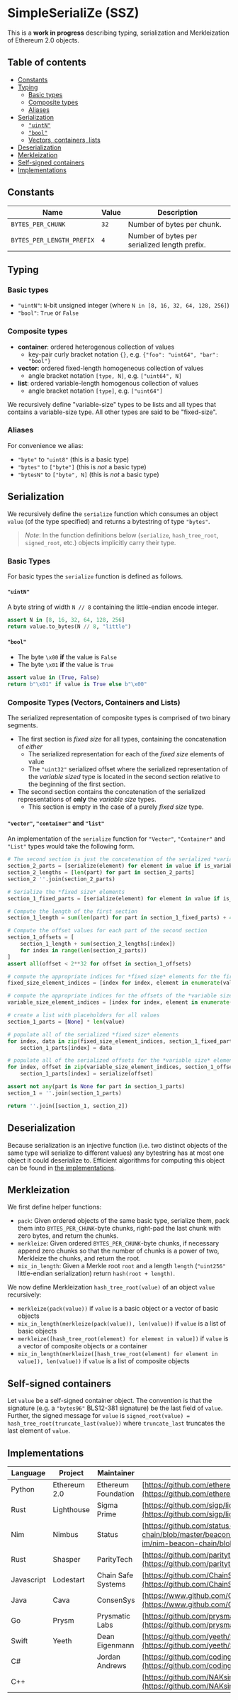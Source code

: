 # SimpleSerialiZe (SSZ)

This is a **work in progress** describing typing, serialization and Merkleization of Ethereum 2.0 objects.

## Table of contents

- [Constants](#constants)
- [Typing](#typing)
    - [Basic types](#basic-types)
    - [Composite types](#composite-types)
    - [Aliases](#aliases)
- [Serialization](#serialization)
    - [`"uintN"`](#uintn)
    - [`"bool"`](#bool)
    - [Vectors, containers, lists](#composite-types-vectors-containers-and-lists)
- [Deserialization](#deserialization)
- [Merkleization](#merkleization)
- [Self-signed containers](#self-signed-containers)
- [Implementations](#implementations)

## Constants

| Name | Value | Description |
|-|-|-|
| `BYTES_PER_CHUNK` | `32` | Number of bytes per chunk.
| `BYTES_PER_LENGTH_PREFIX` | `4` | Number of bytes per serialized length prefix. |

## Typing
### Basic types

* `"uintN"`: `N`-bit unsigned integer (where `N in [8, 16, 32, 64, 128, 256]`)
* `"bool"`: `True` or `False`

### Composite types

* **container**: ordered heterogenous collection of values
    * key-pair curly bracket notation `{}`, e.g. `{"foo": "uint64", "bar": "bool"}`
* **vector**: ordered fixed-length homogeneous collection of values
    * angle bracket notation `[type, N]`, e.g. `["uint64", N]`
* **list**: ordered variable-length homogenous collection of values
    * angle bracket notation `[type]`, e.g. `["uint64"]`

We recursively define "variable-size" types to be lists and all types that contains a variable-size type. All other types are said to be "fixed-size".

### Aliases

For convenience we alias:

* `"byte"` to `"uint8"` (this is a basic type)
* `"bytes"` to `["byte"]` (this is *not* a basic type)
* `"bytesN"` to `["byte", N]` (this is *not* a basic type)

## Serialization

We recursively define the `serialize` function which consumes an object `value` (of the type specified) and returns a bytestring of type `"bytes"`.

> *Note*: In the function definitions below (`serialize`, `hash_tree_root`, `signed_root`, etc.) objects implicitly carry their type.

### Basic Types

For basic types the `serialize` function is defined as follows.

#### `"uintN"`

A byte string of width  `N // 8` containing the little-endian encode integer.

```python
assert N in [8, 16, 32, 64, 128, 256]
return value.to_bytes(N // 8, "little")
```

#### `"bool"`

* The byte `\x00` **if** the value is `False`
* The byte `\x01` **if** the value is `True`

```python
assert value in (True, False)
return b"\x01" if value is True else b"\x00"
```

### Composite Types (Vectors, Containers and Lists)

The serialized representation of composite types is comprised of two binary segments.

* The first section is *fixed size* for all types, containing the concatenation of *either* 
    - The serialized representation for each of the *fixed size* elements of value
    - The `"uint32"` serialized offset where the serialized representation of the *variable sized* type is located in the second section relative to the beginning of the first section.
* The second section contains the concatenation of the serialized representations of **only** the *variable size* types.
    - This section is empty in the case of a purely *fixed size* type.


#### `"vector"`, `"container"` and `"list"`

An implementation of the `serialize` function for `"Vector"`, `"Container"` and
`"List"` types would take the following form.

```python
# The second section is just the concatenation of the serialized *variable size* elements
section_2_parts = [serialize(element) for element in value if is_variable_size(element)]
section_2_lengths = [len(part) for part in section_2_parts]
section_2 ''.join(section_2_parts)

# Serialize the *fixed size* elements
section_1_fixed_parts = [serialize(element) for element in value if is_fixed_size(element)]

# Compute the length of the first section
section_1_length = sum(len(part) for part in section_1_fixed_parts) + 4 * len(section_2_parts)

# Compute the offset values for each part of the second section
section_1_offsets = [
    section_1_length + sum(section_2_lengths[:index])
    for index in range(len(section_2_parts))
]
assert all(offset < 2**32 for offset in section_1_offsets)

# compute the appropriate indices for *fixed size* elements for the first section
fixed_size_element_indices = [index for index, element in enumerate(value) if is_fixed_size(element)]

# compute the appropriate indices for the offsets of the *variable size* elements
variable_size_element_indices = [index for index, element in enumerate(value) if is_variable_size(element)]

# create a list with placeholders for all values
section_1_parts = [None] * len(value)

# populate all of the serialized *fixed size* elements
for index, data in zip(fixed_size_element_indices, section_1_fixed_parts):
    section_1_parts[index] = data

# populate all of the serialized offsets for the *variable size* elements
for index, offset in zip(variable_size_element_indices, section_1_offsets):
    section_1_parts[index] = serialize(offset)

assert not any(part is None for part in section_1_parts)
section_1 = ''.join(section_1_parts)

return ''.join([section_1, section_2])
```


## Deserialization

Because serialization is an injective function (i.e. two distinct objects of the same type will serialize to different values) any bytestring has at most one object it could deserialize to. Efficient algorithms for computing this object can be found in [the implementations](#implementations).


## Merkleization

We first define helper functions:

* `pack`: Given ordered objects of the same basic type, serialize them, pack them into `BYTES_PER_CHUNK`-byte chunks, right-pad the last chunk with zero bytes, and return the chunks.
* `merkleize`: Given ordered `BYTES_PER_CHUNK`-byte chunks, if necessary append zero chunks so that the number of chunks is a power of two, Merkleize the chunks, and return the root.
* `mix_in_length`: Given a Merkle root `root` and a length `length` (`"uint256"` little-endian serialization) return `hash(root + length)`.

We now define Merkleization `hash_tree_root(value)` of an object `value` recursively:

* `merkleize(pack(value))` if `value` is a basic object or a vector of basic objects
* `mix_in_length(merkleize(pack(value)), len(value))` if `value` is a list of basic objects
* `merkleize([hash_tree_root(element) for element in value])` if `value` is a vector of composite objects or a container
* `mix_in_length(merkleize([hash_tree_root(element) for element in value]), len(value))` if `value` is a list of composite objects

## Self-signed containers

Let `value` be a self-signed container object. The convention is that the signature (e.g. a `"bytes96"` BLS12-381 signature) be the last field of `value`. Further, the signed message for `value` is `signed_root(value) = hash_tree_root(truncate_last(value))` where `truncate_last` truncates the last element of `value`.

## Implementations

| Language | Project | Maintainer | Implementation |
|-|-|-|-|
| Python | Ethereum 2.0 | Ethereum Foundation | [https://github.com/ethereum/py-ssz](https://github.com/ethereum/py-ssz) |
| Rust | Lighthouse | Sigma Prime | [https://github.com/sigp/lighthouse/tree/master/beacon_chain/utils/ssz](https://github.com/sigp/lighthouse/tree/master/beacon_chain/utils/ssz) |
| Nim | Nimbus | Status | [https://github.com/status-im/nim-beacon-chain/blob/master/beacon_chain/ssz.nim](https://github.com/status-im/nim-beacon-chain/blob/master/beacon_chain/ssz.nim) |
| Rust | Shasper | ParityTech | [https://github.com/paritytech/shasper/tree/master/util/ssz](https://github.com/paritytech/shasper/tree/master/util/ssz) |
| Javascript | Lodestart | Chain Safe Systems | [https://github.com/ChainSafeSystems/ssz-js/blob/master/src/index.js](https://github.com/ChainSafeSystems/ssz-js/blob/master/src/index.js) |
| Java | Cava | ConsenSys | [https://www.github.com/ConsenSys/cava/tree/master/ssz](https://www.github.com/ConsenSys/cava/tree/master/ssz) |
| Go | Prysm | Prysmatic Labs | [https://github.com/prysmaticlabs/prysm/tree/master/shared/ssz](https://github.com/prysmaticlabs/prysm/tree/master/shared/ssz) |
| Swift | Yeeth | Dean Eigenmann | [https://github.com/yeeth/SimpleSerialize.swift](https://github.com/yeeth/SimpleSerialize.swift) |
| C# | | Jordan Andrews | [https://github.com/codingupastorm/csharp-ssz](https://github.com/codingupastorm/csharp-ssz) |
| C++ | | | [https://github.com/NAKsir-melody/cpp_ssz](https://github.com/NAKsir-melody/cpp_ssz) |
